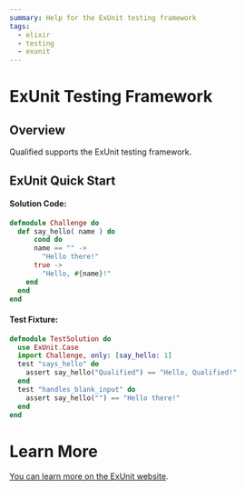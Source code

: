 ```yaml
---
summary: Help for the ExUnit testing framework
tags:
  - elixir
  - testing
  - exunit
---
```


# ExUnit Testing Framework

## Overview

Qualified supports the ExUnit testing framework.

## ExUnit Quick Start

#### Solution Code:

```elixir
defmodule Challenge do
  def say_hello( name ) do
      cond do
      name == "" ->
        "Hello there!"
      true ->
        "Hello, #{name}!"
    end
  end
end
```

#### Test Fixture:

```elixir
defmodule TestSolution do
  use ExUnit.Case
  import Challenge, only: [say_hello: 1]
  test "says_hello" do
    assert say_hello("Qualified") == "Hello, Qualified!"
  end
  test "handles_blank_input" do
    assert say_hello("") == "Hello there!"
  end
end
```

# Learn More

[You can learn more on the ExUnit website](http://elixir-lang.org/docs/stable/ex_unit/ExUnit.html).
